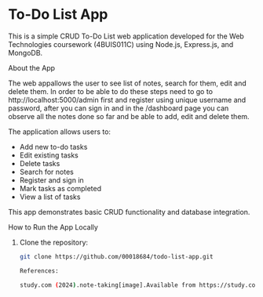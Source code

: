 # To-Do List App

This is a simple CRUD To-Do List web application developed for the Web Technologies coursework (4BUIS011C) using Node.js, Express.js, and MongoDB.

About the App

The web appallows the user to see list of notes, search for them, edit and delete them. In order to be able to do these steps need to go to http://localhost:5000/admin first and register using unique username and password, after you can sign in and in the 
/dashboard page you can observe all the notes done so far and be able to add, edit and delete them.

The application allows users to:
- Add new to-do tasks
- Edit existing tasks
- Delete tasks
- Search for notes
- Register and sign in
- Mark tasks as completed
- View a list of tasks

This app demonstrates basic CRUD functionality and database integration.

How to Run the App Locally 

1. Clone the repository:
   ```bash
   git clone https://github.com/00018684/todo-list-app.git

   References: 

   study.com (2024).note-taking[image].Available from https://study.com/cimages/multimages/16/adobestock_133450340.jpeg [Accessed 8 April 2025]

